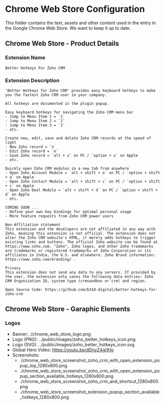 # Chrome Web Store Configuration

This folder contains the text, assets and other content used in the entry in the Google Chrome Web Store. We want to keep it up to date.

## Chrome Web Store - Product Details

### Extension Name

```text
Better Hotkeys For Zoho CRM
```

### Extension Description

```text
'Better Hotkeys for Zoho CRM' provides easy keyboard hotkeys to make you the fastest Zoho CRM user in your company.

All hotkeys are documented in the plugin popup.

Easy keyboard hotkeys for navigating the Zoho CRM menu bar
- Jump to Menu Item 1 = `1`
- Jump to Menu Item 2 = `2`
- Jump to Menu Item 3 = `3`
- etc.

Create new, edit, save and delete Zoho CRM records at the speed of light
- New Zoho record = `n`
- Edit Zoho record = `e`
- Save Zoho record = `alt + s` on PC / `option + s` on Apple
- etc.

Quickly open Zoho CRM modules in a new tab from anywhere
- Open Zoho Account Module = `alt + shift + o` on PC / `option + shift + a` on Apple
- Open Zoho Contact Module = `alt + shift + c` on PC / `option + shift + c` on Apple
- Open Zoho Deal Module = `alt + shift + d` on PC / `option + shift + d` on Apple
- etc.

COMING SOON ...
- Define your own key bindings for optimal personal usage
- More feature requests from Zoho CRM power users

Non-Affiliation statement
This extension and the developers are not affiliated in any way with Zoho, meaning this extension is not official. The extension does not alter the Zoho CRM website's HTML, it merely adds hotkeys to trigger existing links and buttons. The official Zoho website can be found at https://www.zoho.com. "Zoho", Zoho logos, and other Zoho trademarks are trademarks or registered trademarks of Zoho Corporation or its affiliates in India, the U.S. and elsewhere. Zoho Brand information: https://www.zoho.com/branding/ .

Privacy
This extension does not send any data to any servers. If provided by the user, the extension only saves the following data entries: Zoho CRM Organization ID, system type (crmsandbox or crm) and region.

Open Source Code: https://github.com/b310-digital/better-hotkeys-for-zoho-crm
```

## Chrome Web Store - Garaphic Elements

### Logos

- Banner: ./chrome_web_store_logo.png
- Logo (PNG): ../public/images/zoho_better_hotkeys_icon.png
- Logo (SVG): ../public/images/zoho_better_hotkeys_icon.svg
- Global Hero Video: https://youtu.be/dDnyZ4gi1Ho
- Screenshots:
  - ./chrome_web_store_screenshot_zoho_crm_with_open_extension_popup_top_1280x800.png
  - ./chrome_web_store_screenshot_zoho_crm_with_open_extension_popup_section_available_hotkeys_1280x800.png
  - ./chrome_web_store_screenshot_zoho_crm_and_shortcut_1280x800.png
  - ./chrome_web_store_screenshot_extension_popup_section_available_hotkeys_1280x800.png
